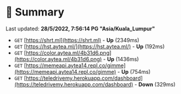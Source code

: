 # 📖 Summary
Last updated: **28/5/2022, 7:56:14 PG "Asia/Kuala_Lumpur"**

- `GET` [https://shrt.ml](https://shrt.ml) - **Up** (2349ms)
- `GET` [https://hst.aytea.ml/](https://hst.aytea.ml/) - **Up** (192ms)
- `GET` [https://color.aytea.ml/4b31d6.png](https://color.aytea.ml/4b31d6.png) - **Up** (1436ms)
- `GET` [https://memeapi.aytea14.repl.co/gimme](https://memeapi.aytea14.repl.co/gimme) - **Up** (754ms)
- `GET` [https://teledrivemy.herokuapp.com/dashboard](https://teledrivemy.herokuapp.com/dashboard) - **Down** (329ms)
